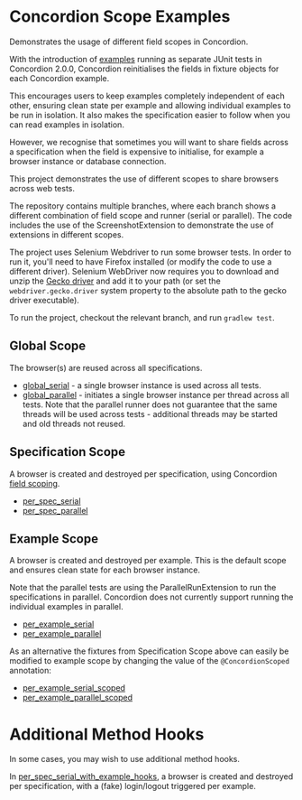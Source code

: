 # Concordion Scope Examples

Demonstrates the usage of different field scopes in Concordion.

With the introduction of [examples](http://concordion.github.io/concordion/latest/spec/command/example/Example.html) running as separate JUnit tests in Concordion 2.0.0, Concordion reinitialises the fields in fixture objects for each Concordion example. 

This encourages users to keep examples completely independent of each other, ensuring clean state per example and allowing individual examples to be run in isolation. It also makes the specification easier to follow when you can read examples in isolation.

However, we recognise that sometimes you will want to share fields across a specification when the field is expensive to initialise, for example a browser instance or database connection.

This project demonstrates the use of different scopes to share browsers across web tests. 

The repository contains multiple branches, where each branch shows a different combination of field scope and runner (serial or parallel). The code includes the use of the ScreenshotExtension to demonstrate the use of extensions in different scopes. 

The project uses Selenium Webdriver to run some browser tests. In order to run it, you'll need to have Firefox installed (or modify the code to use a different driver). Selenium WebDriver now requires you to download and unzip the [Gecko driver](https://developer.mozilla.org/en-US/docs/Mozilla/QA/Marionette/WebDriver) and add it to your path (or set the `webdriver.gecko.driver` system property to the absolute path to the gecko driver executable).

To run the project, checkout the relevant branch, and run `gradlew test`.

## Global Scope
The browser(s) are reused across all specifications.

* [global_serial](../../blob/global_serial/src/test/java/demo/google/calculator/GoogleBaseFixture.java) - a single browser instance is used across all tests.
* [global_parallel](../../blob/global_parallel/src/test/java/demo/google/calculator/GoogleBaseFixture.java) - initiates a single browser instance per thread across all tests. Note that the parallel runner does not guarantee that the same threads will be used across tests - additional threads may be started and old threads not reused.
 
## Specification Scope
A browser is created and destroyed per specification, using Concordion [field scoping](http://concordion.github.io/concordion/latest/spec/command/example/ScopedField.html).

* [per_spec_serial](../../blob/per_spec_serial/src/test/java/demo/google/calculator/GoogleBaseFixture.java) 
* [per_spec_parallel](../../blob/per_spec_parallel/src/test/java/demo/google/calculator/GoogleBaseFixture.java)

## Example Scope
A browser is created and destroyed per example. This is the default scope and ensures clean state for each browser instance.

Note that the parallel tests are using the ParallelRunExtension to run the specifications in parallel. Concordion does not currently support running the individual examples in parallel.

* [per_example_serial](../../blob/per_example_serial/src/test/java/demo/google/calculator/GoogleBaseFixture.java) 
* [per_example_parallel](../../blob/per_example_parallel/src/test/java/demo/google/calculator/GoogleBaseFixture.java)

As an alternative the fixtures from Specification Scope above can easily be modified to example scope by changing the value of the `@ConcordionScoped` annotation: 

* [per_example_serial_scoped](../../blob/per_example_serial_scoped/src/test/java/demo/google/calculator/GoogleBaseFixture.java) 
* [per_example_parallel_scoped](../../blob/per_example_parallel_scoped/src/test/java/demo/google/calculator/GoogleBaseFixture.java)

# Additional Method Hooks
In some cases, you may wish to use additional method hooks.

In [per_spec_serial_with_example_hooks](../../blob/per_spec_serial_with_example_hooks/src/test/java/demo/google/calculator/GoogleBaseFixture.java), a browser is created and destroyed per specification, with a (fake) login/logout triggered per example.
